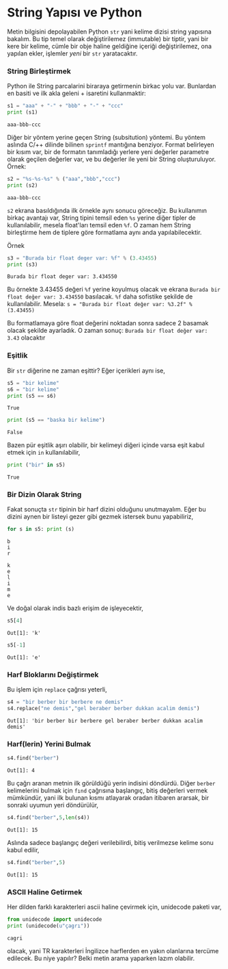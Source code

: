 # String Yapısı ve Python

Metin bilgisini depolayabilen Python `str` yani kelime dizisi string
yapısına bakalım. Bu tip temel olarak değiştirilemez (immutable) bir
tiptir, yani bir kere bir kelime, cümle bir obje haline geldiğine
içeriği değiştirilemez, ona yapılan ekler, işlemler *yeni* bir `str`
yaratacaktır.

### String Birleştirmek

Python ile String parcalarini biraraya getirmenin birkac yolu
var. Bunlardan en basiti ve ilk akla geleni + isaretini kullanmaktir:

```python
s1 = "aaa" + "-" + "bbb" + "-" + "ccc"
print (s1)
```

```text
aaa-bbb-ccc
```

Diğer bir yöntem yerine geçen String (subsitution) yöntemi. Bu yöntem
aslında C/++ dilinde bilinen `sprintf` mantığına benziyor. Format
belirleyen bir kısım var, bir de formatın tanımladığı yerlere yeni
değerler parametre olarak geçilen değerler var, ve bu değerler ile
yeni bir String oluşturuluyor. Örnek:

```python
s2 = "%s-%s-%s" % ("aaa","bbb","ccc")
print (s2)
```

```text
aaa-bbb-ccc
```

`s2` ekrana basıldığında ilk örnekle aynı sonucu göreceğiz. Bu
kullanımın birkaç avantajı var, String tipini temsil eden `%s` yerine
diğer tipler de kullanılabilir, mesela float'ları temsil eden `%f`. O
zaman hem String birleştirme hem de tiplere göre formatlama aynı anda
yapılabilecektir.

Örnek

```python
s3 = "Burada bir float deger var: %f" % (3.43455)
print (s3)
```

```text
Burada bir float deger var: 3.434550
```

Bu örnekte 3.43455 değeri `%f` yerine koyulmuş olacak ve ekrana
`Burada bir float değer var: 3.434550` basılacak. `%f` daha sofistike
şekilde de kullanılabilir. Mesela: `s = "Burada bir float değer var: %3.2f" % (3.43455)`

Bu formatlamaya göre float değerini noktadan sonra sadece 2 basamak
olacak şekilde ayarladık. O zaman sonuç: `Burada bir float değer var: 3.43`
olacaktır

### Eşitlik

Bir `str` diğerine ne zaman eşittir? Eğer içerikleri aynı ise,

```python
s5 = "bir kelime"
s6 = "bir kelime"
print (s5 == s6)
```

```text
True
```

```python
print (s5 == "baska bir kelime")
```

```text
False
```

Bazen pür eşitlik aşırı olabilir, bir kelimeyi diğeri içinde varsa eşit kabul
etmek için `in` kullanılabilir,

```python
print ("bir" in s5)
```

```text
True
```

### Bir Dizin Olarak String

Fakat sonuçta `str` tipinin bir harf dizini olduğunu unutmayalım. Eğer bu dizini
aynen bir listeyi gezer gibi gezmek istersek bunu yapabiliriz,

```python
for s in s5: print (s)
```

```text
b
i
r
 
k
e
l
i
m
e
```

Ve doğal olarak indis bazlı erişim de işleyecektir,

```python
s5[4]
```

```text
Out[1]: 'k'
```

```python
s5[-1]
```

```text
Out[1]: 'e'
```

### Harf Bloklarını Değiştirmek

Bu işlem için `replace` çağrısı yeterli,

```python
s4 = "bir berber bir berbere ne demis"
s4.replace("ne demis","gel beraber berber dukkan acalim demis")
```

```text
Out[1]: 'bir berber bir berbere gel beraber berber dukkan acalim demis'
```

### Harf(lerin) Yerini Bulmak

```python
s4.find("berber")
```

```text
Out[1]: 4
```

Bu çağrı aranan metnin ilk görüldüğü yerin indisini döndürdü. Diğer
`berber` kelimelerini bulmak için `fınd` çağrısına başlangıç, bitiş
değerleri vermek mümkündür, yani ilk bulunan kısmı atlayarak oradan
itibaren ararsak, bir sonraki uyumun yeri döndürülür,

```python
s4.find("berber",5,len(s4))
```

```text
Out[1]: 15
```

Aslında sadece başlangıç değeri verilebilirdi, bitiş verilmezse kelime sonu
kabul edilir,

```python
s4.find("berber",5)
```

```text
Out[1]: 15
```

### ASCII Haline Getirmek

Her dilden farklı karakterleri ascii haline çevirmek için, unidecode
paketi var,

```python
from unidecode import unidecode
print (unidecode(u"çagrı"))
```

```text
cagri
```

olacak, yani TR karakterleri İngilizce harflerden en yakın olanlarına
tercüme edilecek. Bu niye yapılır? Belki metin arama yaparken lazım
olabilir.



